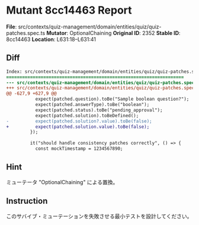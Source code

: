# Mutant 8cc14463 Report

**File**: src/contexts/quiz-management/domain/entities/quiz/quiz-patches.spec.ts
**Mutator**: OptionalChaining
**Original ID**: 2352
**Stable ID**: 8cc14463
**Location**: L631:18–L631:41

## Diff

```diff
Index: src/contexts/quiz-management/domain/entities/quiz/quiz-patches.spec.ts
===================================================================
--- src/contexts/quiz-management/domain/entities/quiz/quiz-patches.spec.ts	original
+++ src/contexts/quiz-management/domain/entities/quiz/quiz-patches.spec.ts	mutated #2352
@@ -627,9 +627,9 @@
           expect(patched.question).toBe("Sample boolean question?");
           expect(patched.answerType).toBe("boolean");
           expect(patched.status).toBe("pending_approval");
           expect(patched.solution).toBeDefined();
-          expect(patched.solution?.value).toBe(false);
+          expect(patched.solution.value).toBe(false);
         });
 
         it("should handle consistency patches correctly", () => {
           const mockTimestamp = 1234567890;
```

## Hint

ミューテータ "OptionalChaining" による置換。

## Instruction

このサバイブ・ミューテーションを失敗させる最小テストを設計してください。
